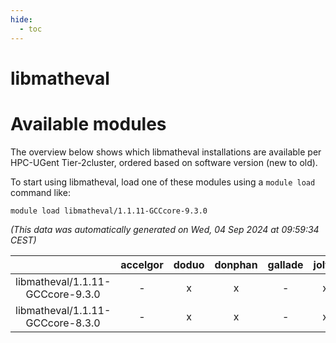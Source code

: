 ```yaml
---
hide:
  - toc
---
```


libmatheval
===========

# Available modules


The overview below shows which libmatheval installations are available per HPC-UGent Tier-2cluster, ordered based on software version (new to old).

To start using libmatheval, load one of these modules using a `module load` command like:

```shell
module load libmatheval/1.1.11-GCCcore-9.3.0
```

*(This data was automatically generated on Wed, 04 Sep 2024 at 09:59:34 CEST)*  

| |accelgor|doduo|donphan|gallade|joltik|shinx|skitty|
| :---: | :---: | :---: | :---: | :---: | :---: | :---: | :---: |
|libmatheval/1.1.11-GCCcore-9.3.0|-|x|x|-|x|-|x|
|libmatheval/1.1.11-GCCcore-8.3.0|-|x|x|-|x|-|x|
